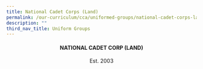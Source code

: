 ```yaml
---
title: National Cadet Corps (Land)
permalink: /our-curriculum/cca/uniformed-groups/national-cadet-corps-land/
description: ""
third_nav_title: Uniform Groups
---
```


<h4 style="text-align:center;">NATIONAL CADET CORP (LAND)</h4>
<p style="text-align:center;">Est. 2003</p>
